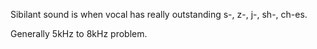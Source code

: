 Sibilant sound is when vocal has really outstanding s-, z-, j-, sh-, ch-es.

Generally 5kHz to 8kHz problem.
 